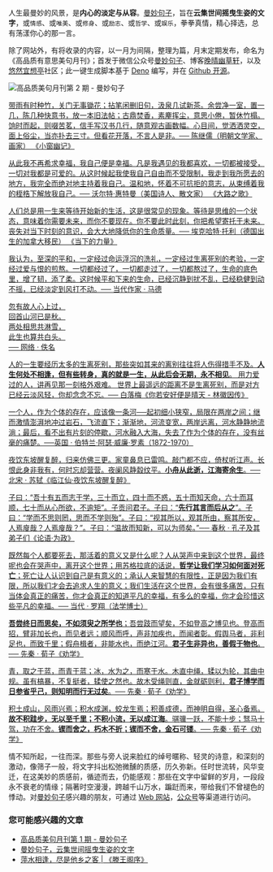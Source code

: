 人生最曼妙的风景，是**内心的淡定与从容**。[曼妙句子](https://read.lovejade.cn/)，旨在**云集世间摇曳生姿的文字**，或`情感`、或`唯美`、或`修身`、或`励志`、或`哲学`、或`娱乐`，拳拳真情，精心择选，总有荡漾你心的那一言。

除了网站外，有将收录的内容，以一月为间隔，整理为篇，月末定期发布，命名为《高品质有意思美句月刊》；首发于微信公众号[曼妙句子](https://mp.weixin.qq.com/mp/appmsgalbum?__biz=Mzk0NzI5NjQ3Mg==&action=getalbum&album_id=2103726193429512196)、博客[晚晴幽草轩](https://www.jeffjade.com)，以及[悠然宜想亭](https://forum.lovejade.cn/)社区；此一键生成脚本基于 [Deno](https://nicelinks.site/post/602d30aad099ff5688618591) 编写，并在 [Github 开源](https://github.com/nicejade/sentences-monthly-newsletter)。

![高品质美句月刊第 2 期 - 曼妙句子](https://image.nicelinks.site/jpg/nice-links-002.jpg)

[带雨有时种竹，关门无事锄花；拈笔闲删旧句，汲泉几试新茶。余尝净一室，置一几，陈几种快意书，放一本旧法帖；古鼎焚香，素麈挥尘，意思小倦，暂休竹榻。饷时而起，则啜苦茗，信手写汉书几行，随意观古画数幅。心目间，觉洒洒灵空，面上俗尘，当亦扑去三寸。但看花开落，不言人是非。── 陈继儒（明朝文学家、画家） 《小窗幽记》](https://read.lovejade.cn/p/61a62bd9465c2155e2d1588d) 

[从此我不再希求幸福，我自己便是幸福。凡是我遇见的我都喜欢，一切都被接受，一切对我都是可爱的。从这时候起我使我自己自由而不受限制，我走到我所愿去的地方，我完全而绝对地主持着我自己。温和地，怀着不可抗拒的意志，从束缚着我的桎梏下解放我自己。── 沃尔特·惠特曼（美国诗人、散文家） 《大路之歌》](https://read.lovejade.cn/p/61a62b04465c2155e2d1588c) 

[人们总是用一生来等待开始新的生活，这是很常见的现象。等待是思维的一个状态，意味着你需要未来，而你不要现在。你不要此时此刻，你把希望寄托于未来。丧失对当下时刻的意识，会大大地降低你的生命质量。── 埃克哈特·托利（德国出生的加拿大移民） 《当下的力量》](https://read.lovejade.cn/p/61a62a04465c2155e2d1588b) 

[我认为，至深的平和，一定经过命运浮沉的洗礼，一定经过生离死别的考验，一定经过爱与恨的煎熬。一切都经过了，一切都走过了，一切都熬过了，生命的底色里，增了韧，添了柔。这时候平和下来的生命，已经沉静到扰不乱，已经稳健到动不摇，已经淡定到风打不动。── 当代作家 · 马德](https://read.lovejade.cn/p/61a6293a465c2155e2d1588a) 

[忽有故人心上过，   
回首山河已是秋。   
两处相思共淋雪，   
此生也算共白头。   
── 网络 · 佚名](https://read.lovejade.cn/p/61a628d2465c2155e2d15889) 

[人的一生要经历太多的生离死别，那些突如其来的离别往往将人伤得措手不及。**人生何处不相逢，但有些转身，真的就是一生，从此后会无期，永不相见**。 用力爱过的人，讲再见那一刻格外艰难。 世界上最遥远的距离不是生离死别，而是对方已经云淡风轻，你却念念不忘。── 白落梅《你若安好便是晴天 - 林徽因传》](https://read.lovejade.cn/p/61a62879465c2155e2d15888) 

[一个人，作为个体的存在，应该像一条河──起初细小狭窄，局限在两岸之间；继而激情澎湃地冲过岩石，飞流直下；渐渐地，河流变宽，两岸远离，河水静静地流淌；最后，看不出有片刻的停歇，河水融入大海，失去了作为个体的存在，没有丝毫的痛楚。──英国  ·   伯特兰·阿瑟·威廉·罗素（1872-1970）](https://read.lovejade.cn/p/619e5c47465c2155e2d15884) 

[夜饮东坡醒复醉，归来仿佛三更。家童鼻息已雷鸣。敲门都不应，倚杖听江声。长恨此身非我有，何时忘却营营。夜阑风静縠纹平。**小舟从此逝，江海寄余生**。── 北宋 · 苏轼《临江仙·夜饮东坡醒复醉》](https://read.lovejade.cn/p/619a31da60f6c5569db65f24) 

[子曰：“吾十有五而志于学，三十而立，四十而不惑，五十而知天命，六十而耳顺，七十而从心所欲，不逾矩”。子贡问君子。子曰：“**先行其言而后从之**”。子曰：“学而不思则罔，思而不学则殆”。子曰：“视其所以，观其所由，察其所安，人焉廋哉？人焉廋哉？”。子曰：“温故而知新，可以为师矣。”── 春秋 ·  孔子及其弟子们《论语·为政》](https://read.lovejade.cn/p/6194922c60f6c5569db65f1d) 

[既然每个人都要死去，那活着的意义又是什么呢？人从哭声中来到这个世界，最终呢也会在哭声中，离开这个世界；用苏格拉底的话说，**哲学让我们学习如何面对死亡**；死亡让人认识到自己是有意义的；承认人来智慧的有限性，正是因为我们有限，所以我们才会去追求人生的意义；我们生活在这个世界，会有很多痛苦，只有当体会真正的痛苦，你才会真正的知道平凡的幸福，有多么的幸福，你才会珍惜这些平凡的幸福。── 当代 ·  罗翔（法学博士）](https://read.lovejade.cn/p/61948bf160f6c5569db65f1c) 

[**吾尝终日而思矣，不如须臾之所学也**；吾尝跂而望矣，不如登高之博见也。登高而招，臂非加长也，而见者远；顺风而呼，声非加疾也，而闻者彰。假舆马者，非利足也，而致千里；假舟楫者，非能水也，而绝江河。**君子生非异也，善假于物也**。──  先秦 · 荀子《劝学》](https://read.lovejade.cn/p/618df3f6038ee31b947bb90f) 

[青，取之于蓝，而青于蓝；冰，水为之，而寒于水。木直中绳，𫐓以为轮，其曲中规。虽有槁暴，不复挺者，𫐓使之然也。故木受绳则直，金就砺则利，**君子博学而日参省乎己，则知明而行无过矣**。──  先秦 · 荀子《劝学》](https://read.lovejade.cn/p/618df3aa038ee31b947bb90e) 

[积土成山，风雨兴焉；积水成渊，蛟龙生焉；积善成德，而神明自得，圣心备焉。**故不积跬步，无以至千里；不积小流，无以成江海**。骐骥一跃，不能十步；驽马十驾，功在不舍。**锲而舍之，朽木不折；锲而不舍，金石可镂**。──  先秦 · 荀子《劝学》](https://read.lovejade.cn/p/618df344038ee31b947bb90d) 

情不知所起，一往而深。那些与旁人说来脸红的绰号暱称、轻灵的诗意，和深刻的激动，像筛子一般，将文字抖出松弛微醺的质感，历久弥新。任时世流转，风华变迁，在这美妙的质感前，循迹而去，仍能感观：那些在文字中留鲜的岁月，一段段永不衰老的情缘；隔著时空漫漫，跨越千山万水，蹁跹而来，带给我们不曾褪色的悸动。对[曼妙句子](http://read.lovejade.cn/)感兴趣的朋友，可通过 [Web 网站](http://read.lovejade.cn/)，[公众号](https://mp.weixin.qq.com/mp/appmsgalbum?__biz=Mzk0NzI5NjQ3Mg==&action=getalbum&album_id=2103726193429512196)等渠道进行访问。

### 您可能感兴趣的文章

- [高品质美句月刊第 1 期 - 曼妙句子](https://forum.lovejade.cn/d/113-1)
- [曼妙句子，云集世间摇曳生姿的文字](https://forum.lovejade.cn/d/111)
- [萍水相逢，尽是他乡之客 | 《滕王阁序》](https://forum.lovejade.cn/d/73)